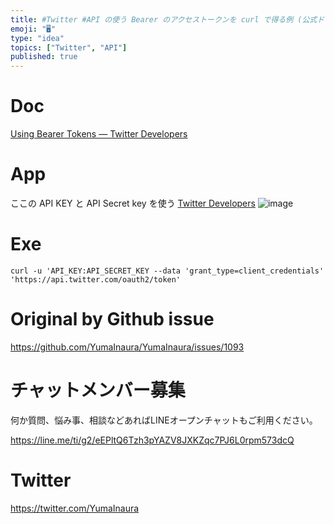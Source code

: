```yaml
---
title: #Twitter #API の使う Bearer のアクセストークンを curl で得る例 (公式ドキュメントのまま)
emoji: "🖥"
type: "idea"
topics: ["Twitter", "API"]
published: true
---
```



# Doc
[Using Bearer Tokens — Twitter Developers](https://developer.twitter.com/en/docs/basics/authentication/guides/bearer-tokens.html)
# App
ここの API KEY と API Secret key を使う
[Twitter Developers](https://developer.twitter.com/en/apps)
![image](https://user-images.githubusercontent.com/13635059/55669321-c985fa80-58b0-11e9-8543-1b09500e7c36.png)
# Exe
```
curl -u 'API_KEY:API_SECRET_KEY --data 'grant_type=client_credentials' 'https://api.twitter.com/oauth2/token'
```

# Original by Github issue

https://github.com/YumaInaura/YumaInaura/issues/1093








<!-- Update From Qiita API -->

# チャットメンバー募集


何か質問、悩み事、相談などあればLINEオープンチャットもご利用ください。

https://line.me/ti/g2/eEPltQ6Tzh3pYAZV8JXKZqc7PJ6L0rpm573dcQ





# Twitter


https://twitter.com/YumaInaura


<!-- Update From Qiita API -->


